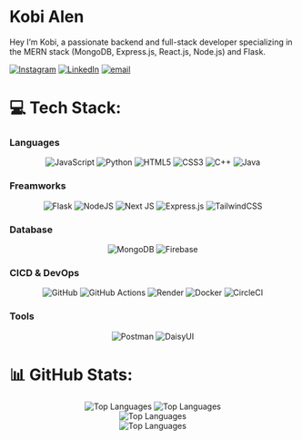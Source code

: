 # Kobi Alen
Hey I’m Kobi, a passionate backend and full-stack developer specializing in the MERN stack (MongoDB, Express.js, React.js, Node.js) and Flask.

[![Instagram](https://img.shields.io/badge/Instagram-%23E4405F.svg?logo=Instagram&logoColor=white)](https://instagram.com/kobi_alen) [![LinkedIn](https://img.shields.io/badge/LinkedIn-%230077B5.svg?logo=linkedin&logoColor=white)](https://www.linkedin.com/in/kobi-alen-software-engineer/) [![email](https://img.shields.io/badge/Email-D14836?logo=gmail&logoColor=white)](mailto:kobialen77@gmail.com) 

# 💻 Tech Stack:
### Languages
<div align="center">
  <img src="https://img.shields.io/badge/javascript-%23323330.svg?style=flat-square&logo=javascript&logoColor=%23F7DF1E" alt="JavaScript">
  <img src="https://img.shields.io/badge/python-3670A0?style=flat-square&logo=python&logoColor=ffdd54" alt="Python">
  <img src="https://img.shields.io/badge/html5-%23E34F26.svg?style=flat-square&logo=html5&logoColor=white" alt="HTML5">
  <img src="https://img.shields.io/badge/css3-%231572B6.svg?style=flat-square&logo=css3&logoColor=white" alt="CSS3">
  <img src="https://img.shields.io/badge/c++-%2300599C.svg?style=flat-square&logo=c%2B%2B&logoColor=white" alt="C++">
  <img src="https://img.shields.io/badge/java-%23ED8B00.svg?style=flat-square&logo=openjdk&logoColor=white" alt="Java">
</div>

### Freamworks
<div align="center">
  <img src="https://img.shields.io/badge/flask-%23000.svg?style=flat-square&logo=flask&logoColor=white" alt="Flask">
  <img src="https://img.shields.io/badge/node.js-6DA55F?style=flat-square&logo=node.js&logoColor=white" alt="NodeJS">
  <img src="https://img.shields.io/badge/Next-black?style=flat-square&logo=next.js&logoColor=white" alt="Next JS">
  <img src="https://img.shields.io/badge/express.js-%23404d59.svg?style=flat-square&logo=express&logoColor=%2361DAFB" alt="Express.js">
  <img src="https://img.shields.io/badge/tailwindcss-%2338B2AC.svg?style=flat-square&logo=tailwind-css&logoColor=white" alt="TailwindCSS">
</div>

### Database
<div align="center">
  <img src="https://img.shields.io/badge/MongoDB-%234ea94b.svg?style=flat-square&logo=mongodb&logoColor=white" alt="MongoDB">
  <img src="https://img.shields.io/badge/firebase-%23039BE5.svg?style=flat-square&logo=firebase" alt="Firebase">
</div>

### CICD & DevOps
<div align="center">
  <img src="https://img.shields.io/badge/github-%23121011.svg?style=flat-square&logo=github&logoColor=white" alt="GitHub">
  <img src="https://img.shields.io/badge/github%20actions-%232671E5.svg?style=flat-square&logo=githubactions&logoColor=white" alt="GitHub Actions">
  <img src="https://img.shields.io/badge/Render-%46E3B7.svg?style=flat-square&logo=render&logoColor=white" alt="Render">
  <img src="https://img.shields.io/badge/docker-%230db7ed.svg?style=flat-square&logo=docker&logoColor=white" alt="Docker">
  <img src="https://img.shields.io/badge/circleci-%23161616.svg?style=flat-square&logo=circleci&logoColor=white" alt="CircleCI">
</div>

### Tools
<div align="center">
  <img src="https://img.shields.io/badge/Postman-FF6C37?style=flat-square&logo=postman&logoColor=white" alt="Postman">
  <img src="https://img.shields.io/badge/daisyui-5A0EF8?style=flat-square&logo=daisyui&logoColor=white" alt="DaisyUI">
</div>

                 
# 📊 GitHub Stats:
<div align="center">
  <img src="https://github-readme-stats.vercel.app/api?username=Kobia77&theme=dark&hide_border=false&include_all_commits=false&count_private=false" alt="Top Languages">
  <img src="https://github-readme-streak-stats.herokuapp.com/?user=Kobia77&theme=dark&hide_border=false" alt="Top Languages">

</div>
<div align="center">
  <img src="https://github-readme-stats.vercel.app/api/top-langs/?username=Kobia77&theme=dark&hide_border=false&include_all_commits=false&count_private=false&layout=compact" alt="Top Languages">
</div>
<div align="center">
  <img src="https://github-profile-trophy.vercel.app/?username=Kobia77&theme=onedark&no-frame=false&no-bg=true&margin-w=4" alt="Top Languages">
</div>

